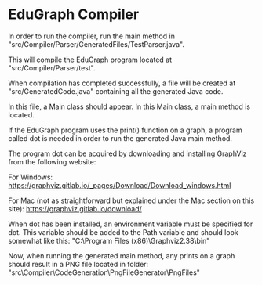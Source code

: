 # EduGraph Compiler

In order to run the compiler, run the main method in "src/Compiler/Parser/GeneratedFiles/TestParser.java". 

This will compile the EduGraph program located at "src/Compiler/Parser/test".


When compilation has completed successfully, a file will be created at "src/GeneratedCode.java" containing all the generated Java code.

In this file, a Main class should appear. In this Main class, a main method is located.


If the EduGraph program uses the print() function on a graph, a program called dot is needed in order to run the generated Java main method.

The program dot can be acquired by downloading and installing GraphViz from the following website:

For Windows: https://graphviz.gitlab.io/_pages/Download/Download_windows.html

For Mac (not as straightforward but explained under the Mac section on this site): https://graphviz.gitlab.io/download/


When dot has been installed, an environment variable must be specified for dot. 
This variable should be added to the Path variable and should look somewhat like this: "C:\Program Files (x86)\Graphviz2.38\bin"


Now, when running the generated main method, any prints on a graph should result in a PNG file located in folder: 
"src\Compiler\CodeGeneration\PngFileGenerator\PngFiles"
